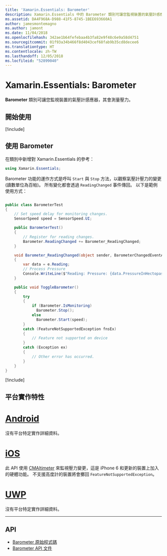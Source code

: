 ```yaml
---
title: 'Xamarin.Essentials: Barometer'
description: Xamarin.Essentials 中的 Barometer 類別可讓您監視裝置的氣壓計感應器，其會測量壓力。
ms.assetid: DA4F968A-D988-41F5-8745-1BEE693660A1
author: jamesmontemagno
ms.author: jamont
ms.date: 11/04/2018
ms.openlocfilehash: 342ae1b64fefebaa4b3fa82e9f48c6e9a58d4751
ms.sourcegitcommit: 01f93a34b466f8d4043cef68fab9b35cd8decee6
ms.translationtype: HT
ms.contentlocale: zh-TW
ms.lasthandoff: 12/05/2018
ms.locfileid: "52899040"
---
```

# <a name="xamarinessentials-barometer"></a>Xamarin.Essentials: Barometer

**Barometer** 類別可讓您監視裝置的氣壓計感應器，其會測量壓力。

## <a name="get-started"></a>開始使用

[!include[](~/essentials/includes/get-started.md)]

## <a name="using-barometer"></a>使用 Barometer

在類別中新增對 Xamarin.Essentials 的參考：

```csharp
using Xamarin.Essentials;
```

Barometer 功能的運作方式是呼叫 `Start` 與 `Stop` 方法，以觀察氣壓計壓力的變更 (讀數單位為百帕)。 所有變化都會透過 `ReadingChanged` 事件傳回。 以下是範例使用方式：

```csharp

public class BarometerTest
{
    // Set speed delay for monitoring changes.
    SensorSpeed speed = SensorSpeed.UI;

    public BarometerTest()
    {
        // Register for reading changes.
        Barometer.ReadingChanged += Barometer_ReadingChanged;
    }

    void Barometer_ReadingChanged(object sender, BarometerChangedEventArgs e)
    {
        var data = e.Reading;
        // Process Pressure
        Console.WriteLine($"Reading: Pressure: {data.PressureInHectopascals} hectopascals");
    }

    public void ToggleBarometer()
    {
        try
        {
            if (Barometer.IsMonitoring)
              Barometer.Stop();
            else
              Barometer.Start(speed);
        }
        catch (FeatureNotSupportedException fnsEx)
        {
            // Feature not supported on device
        }
        catch (Exception ex)
        {
            // Other error has occurred.
        }
    }
}
```

[!include[](~/essentials/includes/sensor-speed.md)]

## <a name="platform-implementation-specifics"></a>平台實作特性

# <a name="androidtabandroid"></a>[Android](#tab/android)

沒有平台特定實作詳細資料。

# <a name="iostabios"></a>[iOS](#tab/ios)

此 API 使用 [CMAltimeter](https://developer.apple.com/documentation/coremotion/cmaltimeter#//apple_ref/occ/cl/CMAltimeter) 來監視壓力變更，這是 iPhone 6 和更新的裝置上加入的硬體功能。 不支援高度計的裝置將會擲回 `FeatureNotSupportedException`。

# <a name="uwptabuwp"></a>[UWP](#tab/uwp)

沒有平台特定實作詳細資料。

-----

## <a name="api"></a>API

- [Barometer 原始程式碼](https://github.com/xamarin/Essentials/tree/master/Xamarin.Essentials/Barometer)
- [Barometer API 文件](xref:Xamarin.Essentials.Barometer)
